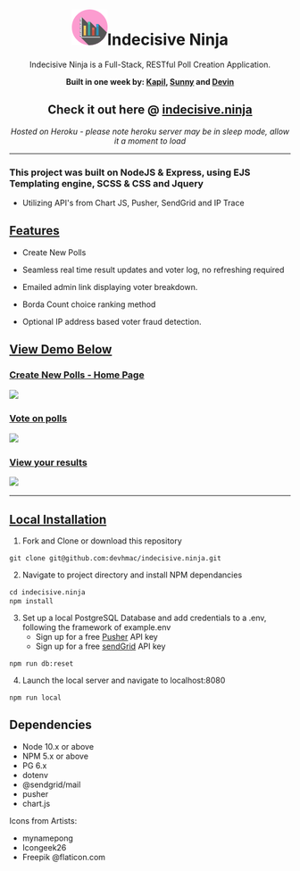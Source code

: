 <div align="center"> 

# ![image](./public/images/favicon.png)Indecisive Ninja 

Indecisive Ninja is a Full-Stack, RESTful Poll Creation Application.

**Built in one week by: [Kapil](https://github.com/kapildoppiogroup), [Sunny](https://github.com/snguyenbui) and [Devin](https://github.com/devhmac)**

## Check it out here @  [indecisive.ninja](http://www.indecisive.ninja/)
*Hosted on Heroku - please note heroku server may be in sleep mode, allow it a moment to load*
_____

</div>

### This project was built on NodeJS & Express, using EJS Templating engine, SCSS & CSS and Jquery

* Utilizing API's from Chart JS, Pusher, SendGrid and IP Trace




## <ins> Features </ins>
* Create New Polls

* Seamless real time result updates and voter log, no refreshing required

* Emailed admin link displaying voter breakdown.

* Borda Count choice ranking method

* Optional IP address based voter fraud detection.

## <ins> View Demo Below </ins>

### <ins> Create New Polls - Home Page </ins>
<img src='./resources/gifs/createpolldemo.gif' width="500">

### <ins> Vote on polls </ins>
<img src='./resources/gifs/votepage.gif' width="500">

### <ins> View your results</ins>
<img src='./resources/gifs/votes.gif' width="500">

_________

## <ins> Local Installation </ins>

1. Fork and Clone or download this repository
```
git clone git@github.com:devhmac/indecisive.ninja.git
```
2. Navigate to project directory and install NPM dependancies 
```
cd indecisive.ninja
npm install
```
3. Set up a local PostgreSQL Database and add credentials to a .env, following the framework of example.env
    * Sign up for a free [Pusher](https://pusher.com/docs/channels/getting_started/javascript) API key
    * Sign up for a free [sendGrid](https://sendgrid.com/) API key
```
npm run db:reset
```
4. Launch the local server and navigate to localhost:8080
```
npm run local
```

## Dependencies

- Node 10.x or above
- NPM 5.x or above
- PG 6.x
- dotenv
- @sendgrid/mail
- pusher
- chart.js



Icons from Artists: 
- mynamepong 
- Icongeek26
- Freepik
@flaticon.com

